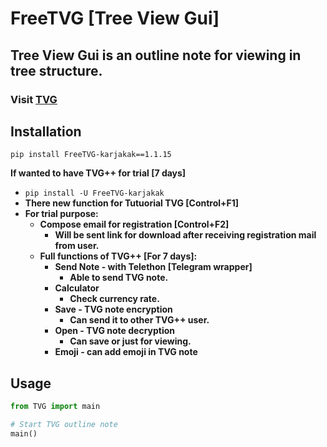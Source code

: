 # FreeTVG [Tree View Gui]

## **Tree View Gui is an outline note for viewing in tree structure.**
### **Visit [TVG](https://treeviewgui.work)**
## Installation
```pip install FreeTVG-karjakak==1.1.15```

**If wanted to have TVG++ for trial [7 days]**
* ```pip install -U FreeTVG-karjakak```
* **There new function for Tutuorial TVG [Control+F1]**
* **For trial purpose:**
    * **Compose email for registration [Control+F2]**
        * **Will be sent link for download after receiving registration mail from user.**
    * **Full functions of TVG++ [For 7 days]:**
        * **Send Note - with Telethon [Telegram wrapper]**
            * **Able to send TVG note.**
        * **Calculator**
            * **Check currency rate.**
        * **Save - TVG note encryption**
            * **Can send it to other TVG++ user.**
        * **Open - TVG note decryption**
            * **Can save or just for viewing.**
        * **Emoji - can add emoji in TVG note**
        

## Usage
```Python
from TVG import main

# Start TVG outline note
main()
```